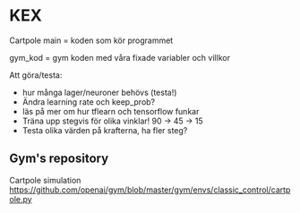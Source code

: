 # KEX
Cartpole main  = koden som kör programmet 

gym_kod = gym koden med våra fixade variabler och villkor

Att göra/testa: 
 - hur många lager/neuroner behövs (testa!)
 - Ändra learning rate och keep_prob?
 - läs på mer om hur tflearn och tensorflow funkar
 - Träna upp stegvis för olika vinklar! 90 -> 45 -> 15
 - Testa olika värden på krafterna, ha fler steg? 


## Gym's repository
Cartpole simulation
https://github.com/openai/gym/blob/master/gym/envs/classic_control/cartpole.py
